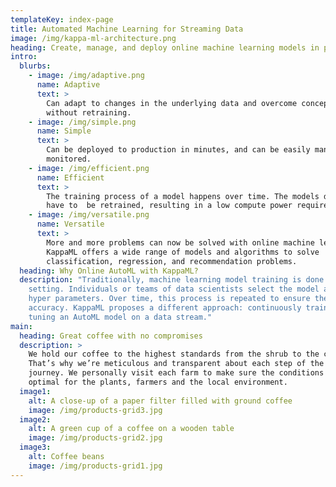 ```yaml
---
templateKey: index-page
title: Automated Machine Learning for Streaming Data
image: /img/kappa-ml-architecture.png
heading: Create, manage, and deploy online machine learning models in production.
intro:
  blurbs:
    - image: /img/adaptive.png
      name: Adaptive
      text: >
        Can adapt to changes in the underlying data and overcome concept-drift
        without retraining.
    - image: /img/simple.png
      name: Simple
      text: >
        Can be deployed to production in minutes, and can be easily managed and
        monitored. 
    - image: /img/efficient.png
      name: Efficient
      text: >
        The training process of a model happens over time. The models does no
        have to  be retrained, resulting in a low compute power required.
    - image: /img/versatile.png
      name: Versatile
      text: >
        More and more problems can now be solved with online machine learning.
        KappaML offers a wide range of models and algorithms to solve
        classification, regression, and recommendation problems.
  heading: Why Online AutoML with KappaML?
  description: "Traditionally, machine learning model training is done in a batch
    setting. Individuals or teams of data scientists select the model and its
    hyper parameters. Over time, this process is repeated to ensure the model's
    accuracy. KappaML proposes a different approach: continuously training and
    tuning an AutoML model on a data stream."
main:
  heading: Great coffee with no compromises
  description: >
    We hold our coffee to the highest standards from the shrub to the cup.
    That’s why we’re meticulous and transparent about each step of the coffee’s
    journey. We personally visit each farm to make sure the conditions are
    optimal for the plants, farmers and the local environment.
  image1:
    alt: A close-up of a paper filter filled with ground coffee
    image: /img/products-grid3.jpg
  image2:
    alt: A green cup of a coffee on a wooden table
    image: /img/products-grid2.jpg
  image3:
    alt: Coffee beans
    image: /img/products-grid1.jpg
---
```


